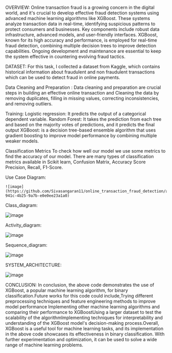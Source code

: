 OVERVIEW:
	Online transaction fraud is a growing concern in the digital world, and it's crucial to develop effective fraud detection systems using advanced machine learning algorithms like XGBoost. These systems analyze transaction data in real-time, identifying suspicious patterns to protect consumers and businesses. Key components include robust data infrastructure, advanced models, and user-friendly interfaces. XGBoost, known for its high accuracy and performance, is employed for real-time fraud detection, combining multiple decision trees to improve detection capabilities. Ongoing development and maintenance are essential to keep the system effective in countering evolving fraud tactics.

DATASET:
	For this task, I collected a dataset from Kaggle, which contains historical information about fraudulent and non fraudulent transactions which can be used to detect fraud in online payments.

Data Cleaning and Preparation :
	Data cleaning and preparation are crucial steps in building an effective online transaction and Cleaning the data by removing duplicates, filling in missing values, correcting inconsistencies, and removing outliers. 

Training:
	Logistic regression: It predicts the output of a categorical dependent variable. 
	Random Forest: It takes the prediction from each tree and based on the majority votes of predictions, and it predicts the final output
	XGBoost: is a decision tree-based ensemble algorithm that uses gradient boosting to improve model performance by combining multiple weaker
models.

Classification Metrics
	To check how well our model we use some metrics to find the accuracy of our model. There are many types of classification metrics available in Scikit learn, Confusion Matrix, Accuracy Score Precision, Recall, F1-Score.

Use Case Diagram:

	![image](https://github.com/Sivasangaran11/online_transaction_fraud_detection/assets/121967949/d57290dd-941c-4b25-9a7b-e0e0ee23a1a0)
 
Class_diagram:

  ![image](https://github.com/Sivasangaran11/online_transaction_fraud_detection/assets/121967949/f40718d9-95fd-4887-bf19-2e754fddc8b5)
  
Activity_diagram:

  ![image](https://github.com/Sivasangaran11/online_transaction_fraud_detection/assets/121967949/b4003719-2333-4123-867d-5f04fd578321)

Sequence_diagram:

  ![image](https://github.com/Sivasangaran11/online_transaction_fraud_detection/assets/121967949/9b51ecdd-9d6a-42f4-b3a6-ec15763aff28)
  
SYSTEM_ARCHITECTURE:

  ![image](https://github.com/Sivasangaran11/online_transaction_fraud_detection/assets/121967949/073b4b0f-1495-4747-87cd-ce124b1806a6)
  
CONCLUSION:
  In conclusion, the above code demonstrates the use of XGBoost, a popular machine learning algorithm, for binary classification.Future works for this code could include,Trying different preprocessing
techniques and feature engineering methods to improve model performance Implementing other machine learning algorithms and comparing their performance to XGBoostUsing a larger dataset to test the scalability of the
algorithmImplementing techniques for interpretability and understanding of the XGBoost model's decision-making process.Overall, XGBoost is a useful tool for machine learning tasks, and its implementation in the above code showcases
its effectiveness in binary classification. With further experimentation and optimization, it can be used to solve a wide range of machine learning problems.




